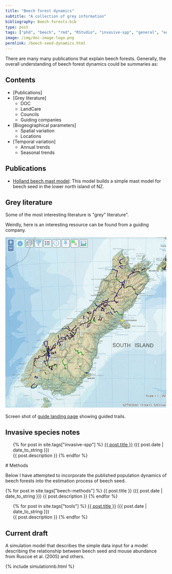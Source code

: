 ```yaml
---
title: "Beech forest dynamics"
subtitle: "A collection of grey information"
bibliography: Beech-forests.bib
type: post
tags: ["phd", "beech", "rmd", "RStudio", "invasive-spp", "general", "ecology", "thesis"]
image: /img/doc-image-logo.png
permlink: /beech-seed-dynamics.html
---
```


There are many many publications that explain beech forests. Generally, the overall understanding of beech forest dynamics could be summaries as:

## Contents

- [Publications]
- [Grey literature]
  - DOC
  - LandCare
  - Councils
  - Guiding companies
- [Biogeographical parameters]
  - Spatial variation
  - Locations
- [Temporal variation]
  - Annual trends
  - Seasonal trends

## Publications

- [Holland beech mast model](): This model builds a simple mast model for beech seed in the lower north island of NZ.
## Grey literature

Some of the most interesting literature is "grey" literature".



Weirdly, here is an interesting resource can be found from a guiding company.

![1560916992918](../img/1560916992918.png)

Screen shot of [guide landing page](http://www.routeguides.co.nz/) showing guided trails.

## Invasive species notes

<div class="post">
<ul>
{% for post in site.tags["invasive-spp"] %}
  <a href="{{ post.url }}">{{ post.title }}</a> ({{ post.date | date_to_string }})<br>
    {{ post.description }}
{% endfor %}
</ul>
</div>
# Methods

Below I have attempted to incorporate the published population dynamics of beech forests into the estimation process of beech seed.



{% for post in site.tags["beech-methods"] %}
  {{ post.title }} ({{ post.date | date_to_string }})
    {{ post.description }}
{% endfor %}

<div class="post">
<ul>
{% for post in site.tags["tools"] %}
  <a href="{{ post.url }}">{{ post.title }}</a> ({{ post.date | date_to_string }})<br>
    {{ post.description }}
{% endfor %}
</ul>
</div>


## Current draft

A simulation model that describes the simple data input for a model describing the relationship between beech seed and mouse abundance from Ruscoe et al. (2005) and others.

{% include simulationnb.html %}